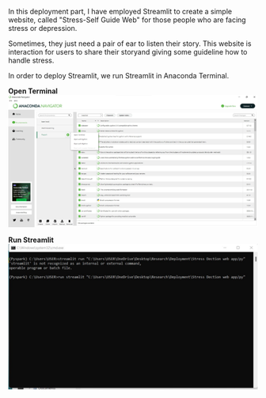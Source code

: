 In this deployment part, I have employed Streamlit to create a simple website, called "Stress-Self Guide Web" for those people who are facing stress or depression.

Sometimes, they just need a pair of ear to listen their story. This website is interaction for users to share their storyand giving some guideline how to handle stress.

In order to deploy Streamlit, we run Streamlit in Anaconda Terminal.

**Open Terminal**
![Updated Image](https://github.com/sokqi918/Stress-Detection-On-Social-Media/blob/main/Pictures/openterminal.jpg)

**Run Streamlit**
![Updated Image](https://github.com/sokqi918/Stress-Detection-On-Social-Media/blob/main/Pictures/run%20streamlit.jpg)

